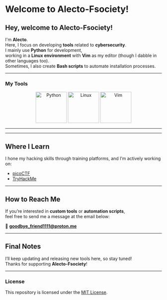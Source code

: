 # Welcome to Alecto-Fsociety!

## Hey, welcome to Alecto-Fsociety!

I'm **Alecto**.  
Here, I focus on developing **tools** related to **cybersecurity**.  
I mainly use **Python** for development,  
working in a **Linux environment** with **Vim** as my editor (though I dabble in other languages too).  
Sometimes, I also create **Bash scripts** to automate installation processes.

---

### My Tools

<p align="center">
  <img src="https://upload.wikimedia.org/wikipedia/commons/c/c3/Python-logo-notext.svg" alt="Python" width="100" height="100">
  <img src="https://upload.wikimedia.org/wikipedia/commons/a/af/Tux.png" alt="Linux" width="100" height="100">
  <img src="https://upload.wikimedia.org/wikipedia/commons/9/9f/Vimlogo.svg" alt="Vim" width="100" height="100">
</p>

---

---

## Where I Learn

I hone my hacking skills through training platforms, and I’m actively working on:
- [picoCTF](https://play.picoctf.org/)
- [TryHackMe](https://tryhackme.com/)

---

## How to Reach Me

If you’re interested in **custom tools** or **automation scripts**,  
feel free to send me a message at the email below:

📧 **[goodbye_friend1111@proton.me](mailto:goodbye_friend1111@proton.me)**

---

## Final Notes

I’ll keep updating and releasing new tools here, so stay tuned!  
Thanks for supporting **Alecto-Fsociety**!

---

### License
This repository is licensed under the [MIT License](LICENSE).
